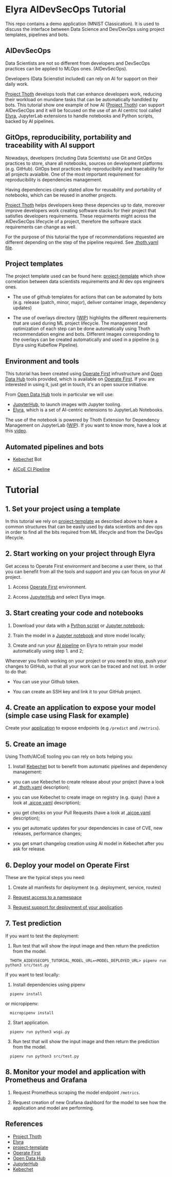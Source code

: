 
# Elyra AIDevSecOps Tutorial

This repo contains a demo application (MNIST Classication).
It is used to discuss the interface between Data Science and Dev/DevOps using project templates, pipelines and bots.

## AIDevSecOps

Data Scientists are not so different from developers and DevSecOps practices can be applied to MLOps ones. (AIDevSecOps).

Developers (Data Scienstist included) can rely on AI for support on their daily work.

[Project Thoth][1] develops tools that can enhance developers work, reducing their workload on mundane tasks that can be automatically handlded by bots.
This tutorial show one example of how AI ([Project Thoth][1]) can support AIDevSecOps and it will be focused on the use of an AI centric tool called [Elyra][2],
JupyterLab extensions to handle notebooks and Python scripts, backed by AI pipelines.

## GitOps, reproducibility, portability and traceability with AI support

Nowadays, developers (including Data Scientists) use Git and GitOps practices to store, share all notebooks, sources on development platforms (e.g. GitHub).
GitOps best practices help reproducibility and traecability for all projects avaialble. One of the most important requirement for reproducibility is dependencies management.

Having dependencies clearly stated allow for reusability and portability of notebooks, which can be reused in another projects.

[Project Thoth][1] helps developers keep these depencies up to date, moreover improve developers work creating software stacks for their project that satisfies developers requirements.
These requirments might across the AIDevSecOps lifecycle of a project, therefore the software stack requirements can change as well.

For the purpose of this tutorial the type of recommendations requested are different depending on the step of the pipeline required. See [.thoth.yaml file](https://github.com/thoth-station/elyra-aidevsecops-tutorial/blob/master/.thoth.yaml).

## Project templates

The project template used can be found here: [project-template][3] which show correlation between data scientists requirements and AI dev ops engineers ones.

- The use of github templates for actions that can be automated by bots (e.g. release (patch, minor, major), deliver container image, dependency updates)

- The use of overlays directory ([WIP](https://github.com/aicoe-aiops/project-template/issues/28)) highlights the different requirements that are used during ML project lifecycle. The management and optimization of each step can be done automatically using Thoth recommendation engine and bots. Different images corresponding to the overlays can be created automatically and used in a pipeline (e.g Elyra using Kubeflow Pipeline).

## Environment and tools

This tutorial has been created using [Operate First][4] infrustructure and [Open Data Hub][5] tools provided, which is available on [Operate First][4].
If you are interested in using it, just get in touch, it's an open source initiative.

From [Open Data Hub][5] tools in particular we will use:

- [JupyterHub][6], to launch images with Jupyter tooling.
- [Elyra][2], which is a set of AI-centric extensions to JupyterLab Notebooks.

The use of the notebook is powered by Thoth Extension for Dependency Management on JupyterLab ([WIP](https://github.com/thoth-station/jupyterlab-requirements/issues/53)).
If you want to know more, have a look at this [video](https://www.youtube.com/watch?v=IBzTOP4TCdA).

## Automated pipelines and bots

- [Kebechet][7] Bot

- [AICoE CI Pipeline](https://github.com/AICoE/aicoe-ci)

# Tutorial

## 1. Set your project using a template

In this tutorial we rely on [project-template][3] as described above to have a common structures that can be easily used by data scientists and dev ops in order to find all the bits required from ML lifecycle and from the DevOps lifecycle.

## 2. Start working on your project through Elyra

Get access to Operate First environment and become a user there, so that you can benefit from all the tools and support and you can focus on your AI project.

1. Access [Operate First][4] environment.

2. Access [JupyterHub][6] and select Elyra image.

## 3. Start creating your code and notebooks

1. Download your data with a [Python script](https://github.com/thoth-station/elyra-aidevsecops-tutorial/blob/master/src/data/download_dataset_from_tf.py) or [Jupyter notebook](https://github.com/thoth-station/elyra-aidevsecops-tutorial/blob/master/notebooks/download_dataset.ipynb);

2. Train the model in a [Jupyter notebook](https://github.com/thoth-station/elyra-aidevsecops-tutorial/blob/master/notebooks/training.ipynb) and store model locally;

3. Create and run your [AI pipeline](https://github.com/thoth-station/elyra-aidevsecops-tutorial/blob/master/tutorial.pipeline) on Elyra to retrain your model automatically using step 1. and 2;

Whenever you finish working on your project or you need to stop, push your changes to GitHub, so that all your work can be traced and not lost. In order to do that:

- You can use your Github token.

- You can create an SSH key and link it to your GitHub project.

## 4. Create an application to expose your model (simple case using Flask for example)

Create your [application](https://github.com/thoth-station/elyra-aidevsecops-tutorial/blob/master/wsgi.py) to expose endpoints (e.g `/predict` and `/metrics`).

## 5. Create an image

Using Thoth/AICoE tooling you can rely on bots helping you:

1. Install [Kebechet][7] bot to benefit from automatic pipelines and dependency management:

- you can use Kebechet to create release about your project (have a look at [.thoth.yaml](https://github.com/thoth-station/thamos) description);

- you can use Kebechet to create image on registry (e.g. quay) (have a look at [.aicoe.yaml](https://github.com/AICoE/aicoe-ci) description);

- you get checks on your Pull Requests (have a look at [.aicoe.yaml](https://github.com/AICoE/aicoe-ci) description);

- you get automatic updates for your dependencies in case of CVE, new releases, performance changes;

- you get smart changelog creation using AI model in Kebechet after you ask for release.

## 6. Deploy your model on Operate First

These are the typical steps you need:

1. Create all manifests for deployment (e.g. deployment, service, routes)

2. [Request access to a namespace](https://github.com/operate-first/support/issues/new?assignees=&labels=onboarding&template=onboarding_to_cluster.md&title=)

3. [Request support for deployment of your application](https://github.com/operate-first/support/issues/new?assignees=&labels=onboarding&template=onboarding_argocd.md&title=).

## 7. Test prediction

If you want to test the deployment:

1. Run test that will show the input image and then return the prediction from the model.

```shell
  THOTH_AIDEVSECOPS_TUTORIAL_MODEL_URL=<MODEL_DEPLOYED_URL> pipenv run python3 src/test.py
```

If you want to test locally:

1. Install dependencies using pipenv

```shell
  pipenv install
```

or micropipenv:

```shell
  micropipenv install
```

2. Start application.

```shell
  pipenv run python3 wsgi.py
```

3. Run test that will show the input image and then return the prediction from the model.

```shell
  pipenv run python3 src/test.py
```

## 8. Monitor your model and application with Prometheus and Grafana

1. Request Prometheus scraping the model endpoint `/metrics`.

2. Request creation of new Grafana dashbord for the model to see how the application and model are performing.


## References

 * [Project Thoth][1]
 * [Elyra][2]
 * [project-template][3]
 * [Operate First][4]
 * [Open Data Hub][5]
 * [JupyterHub][6]
 * [Kebechet][7]

[1]: https://thoth-station.ninja/
[2]: https://github.com/elyra-ai/elyra
[3]: https://github.com/aicoe-aiops/project-template
[4]: https://www.operate-first.cloud/
[5]: https://opendatahub.io/
[6]: https://jupyter.org/hub
[7]: https://github.com/marketplace/khebhut
